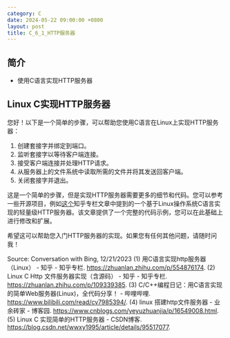 ```yaml
---
category: C
date: 2024-05-22 09:00:00 +0800
layout: post
title: C_6_1_HTTP服务器
---
```

## 简介

+ 使用C语言实现HTTP服务器

## Linux C实现HTTP服务器

您好！以下是一个简单的步骤，可以帮助您使用C语言在Linux上实现HTTP服务器：

1. 创建套接字并绑定到端口。
2. 监听套接字以等待客户端连接。
3. 接受客户端连接并处理HTTP请求。
4. 从服务器上的文件系统中读取所需的文件并将其发送回客户端。
5. 关闭套接字并退出。

这是一个简单的步骤，但是实现HTTP服务器需要更多的细节和代码。您可以参考一些开源项目，例如[这个](https://zhuanlan.zhihu.com/p/554876174)知乎专栏文章中提到的一个基于Linux操作系统C语言实现的轻量级HTTP服务器。该文章提供了一个完整的代码示例，您可以在此基础上进行修改和扩展。

希望这可以帮助您入门HTTP服务器的实现。如果您有任何其他问题，请随时问我！

Source: Conversation with Bing, 12/21/2023
(1) 用C语言实现http服务器（Linux） - 知乎 - 知乎专栏. https://zhuanlan.zhihu.com/p/554876174.
(2) Linux C Http 文件服务器实现（含源码） - 知乎 - 知乎专栏. https://zhuanlan.zhihu.com/p/109339385.
(3) C/C++编程日记：用C语言实现的简单Web服务器(Linux)，全代码分享！ - 哔哩哔哩. https://www.bilibili.com/read/cv7985394/.
(4) linux 搭建http文件服务器 - 业余砖家 - 博客园. https://www.cnblogs.com/yeyuzhuanjia/p/16549008.html.
(5) Linux C 实现简单的HTTP服务器 - CSDN博客. https://blog.csdn.net/wwxy1995/article/details/95517077.